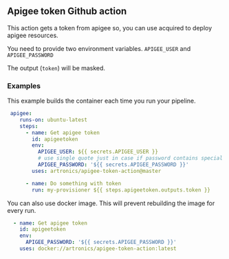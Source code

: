 ## Apigee token Github action
This action gets a token from apigee so, you can use acquired to deploy apigee resources.

You need to provide two environment variables. `APIGEE_USER` and `APIGEE_PASSWORD`

The output (`token`) will be masked.

### Examples

This example builds the container each time you run your pipeline.
```yaml
 apigee:
    runs-on: ubuntu-latest
    steps:
      - name: Get apigee token
        id: apigeetoken
        env:
          APIGEE_USER: ${{ secrets.APIGEE_USER }}
          # use single quote just in case if password contains special characters
          APIGEE_PASSWORD: '${{ secrets.APIGEE_PASSWORD }}'
        uses: artronics/apigee-token-action@master

      - name: Do something with token
        run: my-provisioner ${{ steps.apigeetoken.outputs.token }}
```

You can also use docker image. This will prevent rebuilding the image for every run.
```yaml
  - name: Get apigee token
    id: apigeetoken
    env:
      APIGEE_PASSWORD: '${{ secrets.APIGEE_PASSWORD }}'
    uses: docker://artronics/apigee-token-action:latest
```
